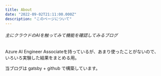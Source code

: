 ```yaml
---
title: About
date: "2022-09-02T21:11:00.000Z"
description: "このページについて"
---
```


###### 主にクラウドのAIを触ってみて機能を確認してみるブログ

Azure AI Engineer Associateを持っているが、あまり使ったことがないので、いろいろ実験した結果をまとめる用。

当ブログは gatsby + github で構築しています。